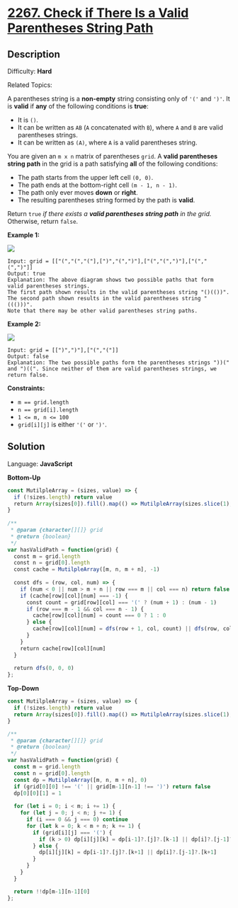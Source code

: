 # [2267\. Check if There Is a Valid Parentheses String Path](https://leetcode.com/problems/check-if-there-is-a-valid-parentheses-string-path/)

## Description

Difficulty: **Hard**  

Related Topics:


A parentheses string is a **non-empty** string consisting only of `'('` and `')'`. It is **valid** if **any** of the following conditions is **true**:

*   It is `()`.
*   It can be written as `AB` (`A` concatenated with `B`), where `A` and `B` are valid parentheses strings.
*   It can be written as `(A)`, where `A` is a valid parentheses string.

You are given an `m x n` matrix of parentheses `grid`. A **valid parentheses string path** in the grid is a path satisfying **all** of the following conditions:

*   The path starts from the upper left cell `(0, 0)`.
*   The path ends at the bottom-right cell `(m - 1, n - 1)`.
*   The path only ever moves **down** or **right**.
*   The resulting parentheses string formed by the path is **valid**.

Return `true` _if there exists a **valid parentheses string path** in the grid._ Otherwise, return `false`.

**Example 1:**

![](https://assets.leetcode.com/uploads/2022/03/15/example1drawio.png)

```
Input: grid = [["(","(","("],[")","(",")"],["(","(",")"],["(","(",")"]]
Output: true
Explanation: The above diagram shows two possible paths that form valid parentheses strings.
The first path shown results in the valid parentheses string "()(())".
The second path shown results in the valid parentheses string "((()))".
Note that there may be other valid parentheses string paths.
```

**Example 2:**

![](https://assets.leetcode.com/uploads/2022/03/15/example2drawio.png)

```
Input: grid = [[")",")"],["(","("]]
Output: false
Explanation: The two possible paths form the parentheses strings "))(" and ")((". Since neither of them are valid parentheses strings, we return false.
```

**Constraints:**

*   `m == grid.length`
*   `n == grid[i].length`
*   `1 <= m, n <= 100`
*   `grid[i][j]` is either `'('` or `')'`.


## Solution

Language: **JavaScript**


**Bottom-Up**
```javascript
const MutilpleArray = (sizes, value) => {
  if (!sizes.length) return value
  return Array(sizes[0]).fill().map(() => MutilpleArray(sizes.slice(1), value))
}
​
/**
 * @param {character[][]} grid
 * @return {boolean}
 */
var hasValidPath = function(grid) {
  const m = grid.length
  const n = grid[0].length
  const cache = MutilpleArray([m, n, m + n], -1)
  
  const dfs = (row, col, num) => {
    if (num < 0 || num > m + n || row === m || col === n) return false
    if (cache[row][col][num] === -1) {
      const count = grid[row][col] === '(' ? (num + 1) : (num - 1)
      if (row === m - 1 && col === n - 1) {
        cache[row][col][num] = count === 0 ? 1 : 0
      } else {
        cache[row][col][num] = dfs(row + 1, col, count) || dfs(row, col + 1, count)
      }
    }
    return cache[row][col][num]
  }
​
  return dfs(0, 0, 0)
};
```

**Top-Down**
```javascript
const MutilpleArray = (sizes, value) => {
  if (!sizes.length) return value
  return Array(sizes[0]).fill().map(() => MutilpleArray(sizes.slice(1), value))
}

/**
 * @param {character[][]} grid
 * @return {boolean}
 */
var hasValidPath = function(grid) {
  const m = grid.length
  const n = grid[0].length
  const dp = MutilpleArray([m, n, m + n], 0)
  if (grid[0][0] !== '(' || grid[m-1][n-1] !== ')') return false
  dp[0][0][1] = 1
  
  for (let i = 0; i < m; i += 1) {
    for (let j = 0; j < n; j += 1) {
      if (i === 0 && j === 0) continue
      for (let k = 0; k < m + n; k += 1) {
        if (grid[i][j] === '(') {
          if (k > 0) dp[i][j][k] = dp[i-1]?.[j]?.[k-1] || dp[i]?.[j-1]?.[k-1]
        } else {
          dp[i][j][k] = dp[i-1]?.[j]?.[k+1] || dp[i]?.[j-1]?.[k+1]
        }
      }
    }
  }

  return !!dp[m-1][n-1][0]
};
```